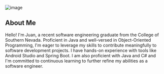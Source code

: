 ![image](https://github.com/WalkieJVC/WalkieJVC/blob/main/Images/ProfileBanner.png)

## About Me

Hello! I'm Juan, a recent software engineering graduate from the College of Southern Nevada. Proficient in Java and well-versed in Object-Oriented Programming, I'm eager to leverage my skills to contribute meaningfully to software development projects. I have hands-on experience with tools like Android Studio and Spring Boot. I am also proficient with Java and C# and I'm committed to continuous learning to further refine my abilities as a software engineer.
